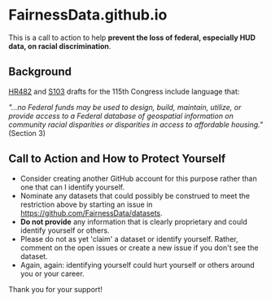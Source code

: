 # FairnessData.github.io

This is a call to action to help **prevent the loss of federal, especially HUD data, on racial discrimination**.

## Background
[HR482](https://www.govtrack.us/congress/bills/115/hr482) and [S103](https://www.govtrack.us/congress/bills/115/s103) drafts for the 115th Congress include language that:

*"...no Federal funds may be used to design, build, maintain, utilize, or provide access to a Federal database of geospatial information on community racial disparities or disparities in access to affordable housing."* (Section 3)

## Call to Action and How to Protect Yourself
* Consider creating another GitHub account for this purpose rather than one that can I identify yourself.
* Nominate any datasets that could possibly be construed to meet the restriction above by starting an issue in https://github.com/FairnessData/datasets.
* **Do not provide** any information that is clearly proprietary and could identify yourself or others. 
* Please do not as yet 'claim' a dataset or identify yourself. Rather, comment on the open issues or create a new issue if you don't see the dataset.
* Again, again: identifying yourself could hurt yourself or others around you or your career.

Thank you for your support!
